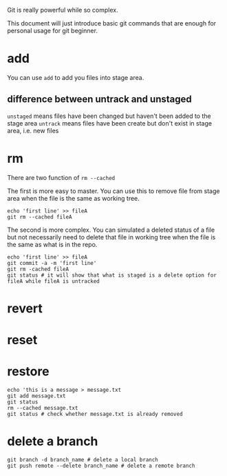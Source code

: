 Git is really powerful while so complex.

This document will just introduce basic git commands that are enough for personal usage for git beginner.

# add
You can use `add` to add you files into stage area.

## difference between untrack and unstaged
`unstaged` means files have been changed but haven't been added to the stage area
`untrack` means files have been create but don't exist in stage area, i.e. new files

# rm
There are two function of `rm --cached`

The first is more easy to master.
You can use this to remove file from stage area when the file is the same as working tree.

```console
echo 'first line' >> fileA
git rm --cached fileA
```

The second is more complex.
You can simulated a deleted status of a file but not necessarily need to delete that file in working tree when 
the file is the same as what is in the repo.
```
echo 'first line' >> fileA
git commit -a -m 'first line'
git rm -cached fileA
git status # it will show that what is staged is a delete option for fileA while fileA is untracked
```

# revert


# reset



# restore





```
echo 'this is a message > message.txt
git add message.txt
git status
rm --cached message.txt
git status # check whether message.txt is already removed
```





# delete a branch
```
git branch -d branch_name # delete a local branch
git push remote --delete branch_name # delete a remote branch
```
